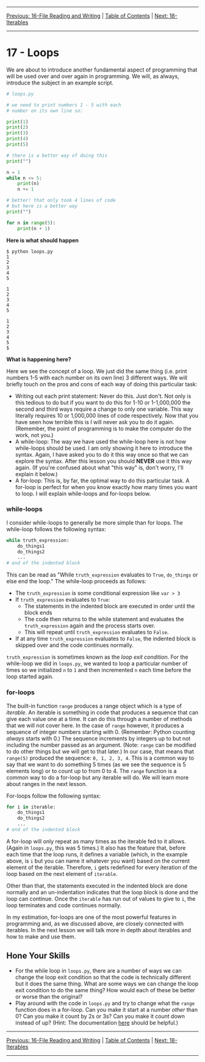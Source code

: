 <!-- Navigation -->

---

[Previous: 16-File Reading and Writing](./16-File-Reading-and-Writing.md) | [Table of Contents](./00-Table-of-Contents.md) | [Next: 18-Iterables](./18-Iterables.md)

---
<!-- End Navigation -->
# 17 - Loops

We are about to introduce another fundamental aspect of programming that will be used over and over again in programming. We will, as always, introduce the subject in an example script.

```python
# loops.py

# we need to print numbers 1 - 5 with each
# number on its own line so:

print(1)
print(2)
print(3)
print(4)
print(5)

# there is a better way of doing this
print("")

n = 1
while n <= 5:
    print(n)
    n += 1

# better! that only took 4 lines of code
# but here is a better way
print("")

for n in range(5):
    print(n + 1)
```

**Here is what should happen**

```
$ python loops.py
1
2
3
4
5

1
2
3
4
5

1
2
3
4
5
$
```

**What is happening here?**

Here we see the concept of a loop. We just did the same thing (i.e. print numbers 1-5 with each number on its own line) 3 different ways. We will briefly touch on the pros and cons of each way of doing this particular task:

- Writing out each print statement: Never do this. Just don't. Not only is this tedious to do but if you want to do this for 1-10 or 1-1,000,000 the second and third ways require a change to only one variable. This way literally requires 10 or 1,000,000 lines of code respectively. Now that you have seen how terrible this is I will never ask you to do it again. (Remember, the point of programming is to make the computer do the work, not you.)
- A while-loop: The way we have used the while-loop here is not how while-loops should be used. I am only showing it here to introduce the syntax. Again, I have asked you to do it this way once so that we can explore the syntax. After this lesson you should **NEVER** use it this way again. (If you're confused about what "this way" is, don't worry, I'll explain it below.)
- A for-loop: This is, by far, the optimal way to do this particular task. A for-loop is perfect for when you know exactly how many times you want to loop. I will explain while-loops and for-loops below.

### while-loops

I consider while-loops to generally be more simple than for loops. The while-loop follows the following syntax:

```python
while truth_expression:
    do_things1
    do_things2
    ...
# end of the indented block
```

This can be read as "While `truth_expression` evaluates to `True`, `do_things` or else end the loop." The while-loop proceeds as follows:

- The `truth_expression` is some conditional expression like `var > 3` 
- If `truth_expression` evaluates to `True`:
  - The statements in the indented block are executed in order until the block ends 
  - The code then returns to the while statement and evaluates the `truth_expression` again and the process starts over. 
  - This will repeat until `truth_expression` evaluates to `False`. 
- If at any time `truth_expression` evaluates to `False`, the indented block is skipped over and the code continues normally.

`truth_expression` is sometimes known as the *loop exit condition*. For the while-loop we did in `loops.py`, we wanted to loop a particular number of times so we initialized `n` to `1` and then incremented `n` each time before the loop started again.

### for-loops

The built-in function `range` produces a range object which is a type of *iterable*. An iterable is something in code that produces a sequence that can give each value one at a time. It can do this through a number of methods that we will not cover here. In the case of `range` however, it produces a sequence of integer numbers starting with 0. (Remember: Python counting *always* starts with 0.) The sequence increments by integers up to but not including the number passed as an argument. (Note: `range` can be modified to do other things but we will get to that later.) In our case, that means that `range(5)` produced the sequence: `0, 1, 2, 3, 4`. This is a common way to say that we want to do something 5 times (as we see the sequence is 5 elements long) or to count up to from 0 to 4. The `range` function is a common way to do a for-loop but any iterable will do. We will learn more about ranges in the next lesson.

For-loops follow the following syntax:

```python
for i in iterable:
    do_things1
    do_things2
    ...
# end of the indented block
```

A for-loop will only repeat as many times as the iterable fed to it allows. (Again in `loops.py`, this was 5 times.) It also has the feature that, before each time that the loop runs, it defines a variable (which, in the example above, is `i` but you can name it whatever you want) based on the current element of the iterable. Therefore, `i` gets redefined for every iteration of the loop based on the next element of `iterable`. 

Other than that, the statements executed in the indented block are done normally and an un-indentation indicates that the loop block is done and the loop can continue. Once the `iterable` has run out of values to give to `i`, the loop terminates and code continues normally.

In my estimation, for-loops are one of the most powerful features in programming and, as we discussed above, are closely connected with iterables. In the next lesson we will talk more in depth about iterables and how to make and use them.

## Hone Your Skills

- For the while loop in `loops.py`, there are a number of ways we can change the loop exit condition so that the code is technically different but it does the same thing. What are some ways we can change the  loop exit condition to do the same thing? How would each of these be better or worse than the original?
- Play around with the code in `loops.py` and try to change what the `range` function does in a for-loop. Can you make it start at a number *other* than 0? Can you make it count by 2s or 3s? Can you make it count down instead of up? (Hint: The documentation [here](https://docs.python.org/3/library/functions.html#func-range) should be helpful.)

<!-- Navigation -->

---

[Previous: 16-File Reading and Writing](./16-File-Reading-and-Writing.md) | [Table of Contents](./00-Table-of-Contents.md) | [Next: 18-Iterables](./18-Iterables.md)

---
<!-- End Navigation -->

